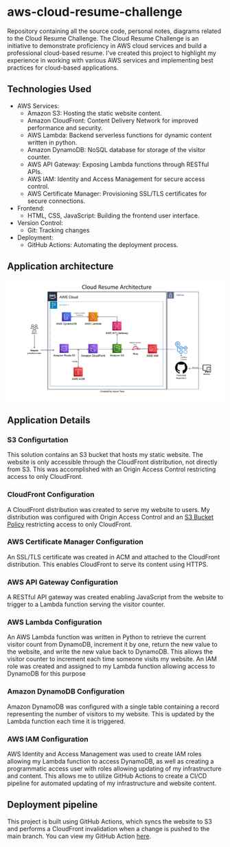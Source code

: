 # aws-cloud-resume-challenge

Repository containing all the source code, personal notes, diagrams related to the Cloud Resume Challenge. The Cloud Resume Challenge is an initiative to demonstrate proficiency in AWS cloud services and build a professional cloud-based resume. I've created this project to highlight my experience in working with various AWS services and implementing best practices for cloud-based applications.

## Technologies Used

- AWS Services:
  - Amazon S3: Hosting the static website content.
  - Amazon CloudFront: Content Delivery Network for improved performance and security.
  - AWS Lambda: Backend serverless functions for dynamic content written in python.
  - Amazon DynamoDB: NoSQL database for storage of the visitor counter.
  - AWS API Gateway: Exposing Lambda functions through RESTful APIs.
  - AWS IAM: Identity and Access Management for secure access control.
  - AWS Certificate Manager: Provisioning SSL/TLS certificates for secure connections.
- Frontend:
  - HTML, CSS, JavaScript: Building the frontend user interface.
- Version Control:
  - Git: Tracking changes
- Deployment:
  - GitHub Actions: Automating the deployment process.


## Application architecture

![System architecture diagram of how this project is deployed in AWS.](/docs/images/architecture-diagram.png)

## Application Details

### S3 Configurtation

This solution contains an S3 bucket that hosts my static website. The website is only accessible through the CloudFront distribution, not directly from S3. This was accomplished with an Origin Access Control restricting access to only CloudFront.

### CloudFront Configuration

A CloudFront distribution was created to serve my website to users. My distribution was configured with Origin Access Control and an [S3 Bucket Policy](/docs/s3-bucket-policy.json) restricting access to only CloudFront.

### AWS Certificate Manager Configuration

An SSL/TLS certificate was created in ACM and attached to the CloudFront distribution.  This enables CloudFront to serve its content using HTTPS.

### AWS API Gateway Configuration

A RESTful API gateway was created enabling JavaScript from the website to trigger to a Lambda function serving the visitor counter.

### AWS Lambda Configuration

An AWS Lambda function was written in Python to retrieve the current visitor count from DynamoDB, increment it by one, return the new value to the website, and write the new value back to DynamoDB. This allows the visitor counter to increment each time someone visits my website. An IAM role was created and assigned to my Lambda function allowing access to DynamoDB for this purpose

### Amazon DynamoDB Configuration

Amazon DynamoDB was configured with a single table containing a record representing the number of visitors to my website. This is updated by the Lambda function each time it is triggered.

### AWS IAM Configuration

AWS Identity and Access Management was used to create IAM roles allowing my Lambda function to access DynamoDB, as well as creating a programmatic access user with roles allowing updating of my infrastructure and content. This allows me to utilize GitHub Actions to create a CI/CD pipeline for automated updating of my infrastructure and website content. 


## Deployment pipeline

This project is built using GitHub Actions, which syncs the website to S3 and performs a CloudFront invalidation when a change is pushed to the main branch. You can view my GitHub Action [here](/docs/cicd.yaml).